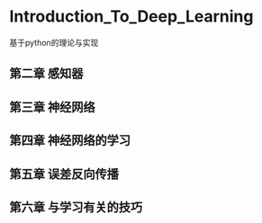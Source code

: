 # Introduction_To_Deep_Learning
基于python的理论与实现
## 第二章 感知器

## 第三章 神经网络

## 第四章 神经网络的学习

## 第五章 误差反向传播

## 第六章 与学习有关的技巧

